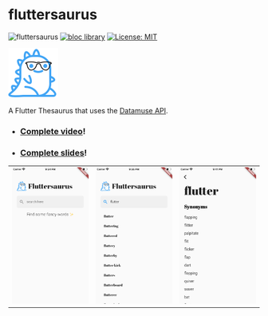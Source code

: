 # fluttersaurus

![fluttersaurus](https://github.com/felangel/fluttersaurus/workflows/fluttersaurus/badge.svg)
[![bloc library](https://tinyurl.com/bloc-library)](https://pub.dev/packages/bloc)
[![License: MIT](https://img.shields.io/badge/license-MIT-purple.svg)](https://opensource.org/licenses/MIT)

![logo](assets/icons/fluttersaurus.png)

A Flutter Thesaurus that uses the [Datamuse API](http://www.datamuse.com/api).

- ### [Complete video](https://youtu.be/ulbY6QcVzzI)!
- ### [Complete slides](./slides/bloc+cubit.pdf)!

<table>
    <tr>
        <td style="text-align: center">
            <img src="art/home.png" width="200"/>
        </td>            
        <td style="text-align: center">
            <img src="art/search.png" width="200"/>            
        </td>
        <td style="text-align: center">
            <img src="art/synonyms.png" width="200" />
        </td>
    </tr>
</table>
